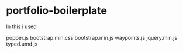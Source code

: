 # portfolio-boilerplate

In this i used 

popper.js
bootstrap.min.css
bootstrap.min.js
waypoints.js
jquery.min.js
typed.umd.js